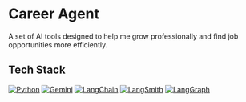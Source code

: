 # Career Agent

A set of AI tools designed to help me grow professionally and find job opportunities more efficiently.

## Tech Stack

[![Python](https://img.shields.io/badge/Python-3776AB?style=for-the-badge&logo=python&logoColor=white)](https://www.python.org/)
[![Gemini](https://img.shields.io/badge/Gemini-4285F4?style=for-the-badge&logo=google&logoColor=white)](https://deepmind.google/technologies/gemini/)
[![LangChain](https://img.shields.io/badge/LangChain-2C8EBB?style=for-the-badge&logo=langchain&logoColor=white)](https://www.langchain.com/langchain)
[![LangSmith](https://img.shields.io/badge/LangSmith-2C8EBB?style=for-the-badge&logo=langchain&logoColor=white)](https://www.langchain.com/langsmith)
[![LangGraph](https://img.shields.io/badge/LangGraph-2C8EBB?style=for-the-badge&logo=langchain&logoColor=white)](https://www.langchain.com/langgraph)
